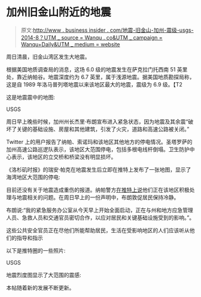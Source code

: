 # 加州旧金山附近的地震

> 原文:[http://www . business insider . com/地震-旧金山-加州-震级-usgs-2014-8？UTM _ source = Wanqu . co&UTM _ campaign = Wanqu+Daily&UTM _ medium = website](http://www.businessinsider.com/earthquake-san-francisco-california-magnitude-usgs-2014-8?utm_source=wanqu.co&utm_campaign=Wanqu+Daily&utm_medium=website)

周日清晨，旧金山湾区发生大地震。

根据美国地质调查局的消息，这场 6.0 级的地震发生在萨克拉门托西南 51 英里处，靠近纳帕谷。地震深度约为 6.7 英里，属于浅源地震。据美国地质勘探局称，这是自 1989 年洛马普列塔地震以来该地区最大的地震，震级为 6.9 级。【T2

这是地震震中的地图:

USGS

周日早上晚些时候，加州州长杰里·布朗宣布进入紧急状态，因为地震及其余震“破坏了关键的基础设施、房屋和其他建筑，引发了火灾，道路和高速公路被关闭。”

Twitter 上的用户报告了纳帕、索诺玛和该地区其他地方的停电情况。圣塔罗萨的加州高速公路巡逻队表示，该地区大范围停电，包括多根电线杆倒塌。卫生防护中心表示，该地区的立交桥和桥梁没有明显损坏。

《洛杉矶时报》的瑞安·帕克在地震发生后立即在推特上发布了一张地图，显示了海湾地区大范围的停电:

目前还没有关于地震造成重伤的报道。纳帕警方[在推特上说](https://twitter.com/NapaPD/status/503493001004728320)他们正在该地区积极处理与地震相关的问题。在周日早上的一份声明中，布朗敦促居民保持冷静。

布朗说:“我的紧急服务办公室从今天早上开始全面启动，正在与州和地方应急管理人员、急救人员和交通官员密切合作，以应对居民和关键基础设施受到的影响。”。

这些公共安全官员正在尽他们所能帮助居民，生活在受影响地区的人们应该听从他们的指导和指示

以下是推特圈的一些照片:

USGS

地震烈度图显示了大范围的震感:

本帖随着新的发展不断更新。